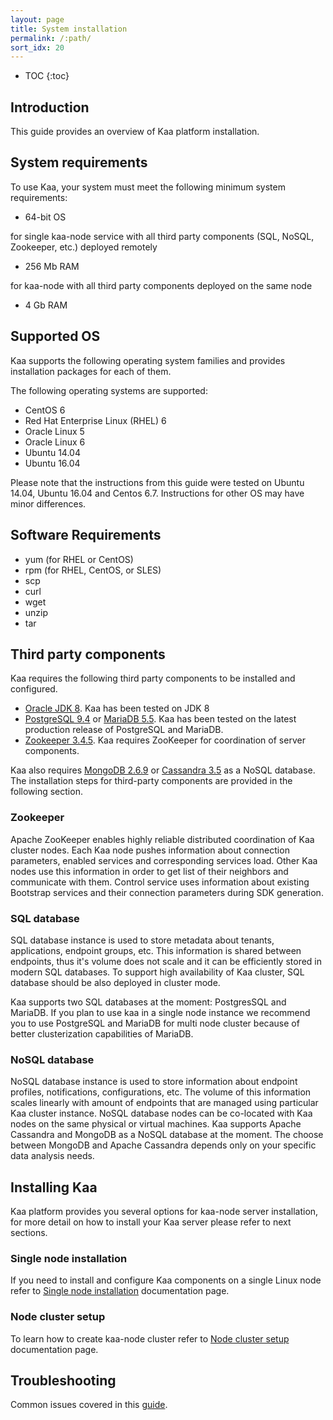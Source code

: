 ```yaml
---
layout: page
title: System installation
permalink: /:path/
sort_idx: 20
---
```


* TOC
{:toc}

## Introduction

This guide provides an overview of Kaa platform installation.

## System requirements

To use Kaa, your system must meet the following minimum system requirements:

   * 64-bit OS
   
   for single kaa-node service with all third party components (SQL, NoSQL, Zookeeper, etc.) deployed remotely
   
   * 256 Mb RAM
   
   for kaa-node with all third party components deployed on the same node
   
   * 4 Gb RAM

## Supported OS

Kaa supports the following operating system families and provides installation packages for each of them.

The following operating systems are supported:

   * CentOS 6
   * Red Hat Enterprise Linux (RHEL) 6
   * Oracle Linux 5
   * Oracle Linux 6
   * Ubuntu 14.04
   * Ubuntu 16.04

Please note that the instructions from this guide were tested on Ubuntu 14.04, Ubuntu 16.04 and Centos 6.7. Instructions for other OS may have minor differences.

## Software Requirements

   * yum (for RHEL or CentOS)
   * rpm (for RHEL, CentOS, or SLES)
   * scp
   * curl
   * wget
   * unzip
   * tar

## Third party components

Kaa requires the following third party components to be installed and configured.

* [Oracle JDK 8](http://www.oracle.com/technetwork/java/javase/downloads/index.html). Kaa has been tested on JDK 8
* [PostgreSQL 9.4](http://www.postgresql.org/download/) or [MariaDB 5.5](https://mariadb.org/download/). Kaa has been tested on the latest production release of PostgreSQL and MariaDB.
* [Zookeeper 3.4.5](http://zookeeper.apache.org/doc/r3.4.5/). Kaa requires ZooKeeper for coordination of server components.

Kaa also requires [MongoDB 2.6.9](http://www.mongodb.org/downloads) or [Cassandra 3.5](http://cassandra.apache.org/download/) as a NoSQL database. 
The installation steps for third-party components are provided in the following section.

### Zookeeper

Apache ZooKeeper enables highly reliable distributed coordination of Kaa cluster nodes. Each Kaa node pushes information about connection parameters, 
enabled services and corresponding services load. Other Kaa nodes use this information in order to get list of their neighbors and communicate with them. 
Control service uses information about existing Bootstrap services and their connection parameters during SDK generation.

### SQL database

SQL database instance is used to store metadata about tenants, applications, endpoint groups, etc. 
This information is shared between endpoints, thus it's volume does not scale and it can be efficiently stored in modern SQL databases. 
To support high availability of Kaa cluster, SQL database should be also deployed in cluster mode.

Kaa supports two SQL databases at the moment: PostgresSQL and MariaDB. If you plan to use kaa in a single node instance we recommend you to use 
PostgreSQL and MariaDB for multi node cluster because of better clusterization capabilities of MariaDB.

### NoSQL database

NoSQL database instance is used to store information about endpoint profiles, notifications, configurations, etc. The volume of this information scales 
linearly with amount of endpoints that are managed using particular Kaa cluster instance. 
NoSQL database nodes can be co-located with Kaa nodes on the same physical or virtual machines. 
Kaa supports Apache Cassandra and MongoDB as a NoSQL database at the moment. 
The choose between MongoDB and Apache Cassandra depends only on your specific data analysis needs.

## Installing Kaa

Kaa platform provides you several options for kaa-node server installation, for more detail on how to install your Kaa server please refer to next sections.

### Single node installation

If you need to install and configure Kaa components on a single Linux node refer to [Single node installation](Single-node-installation) documentation page.

### Node cluster setup

To learn how to create kaa-node cluster refer to [Node cluster setup](Cluster-setup) documentation page.

## Troubleshooting

Common issues covered in this [guide](../Troubleshooting).